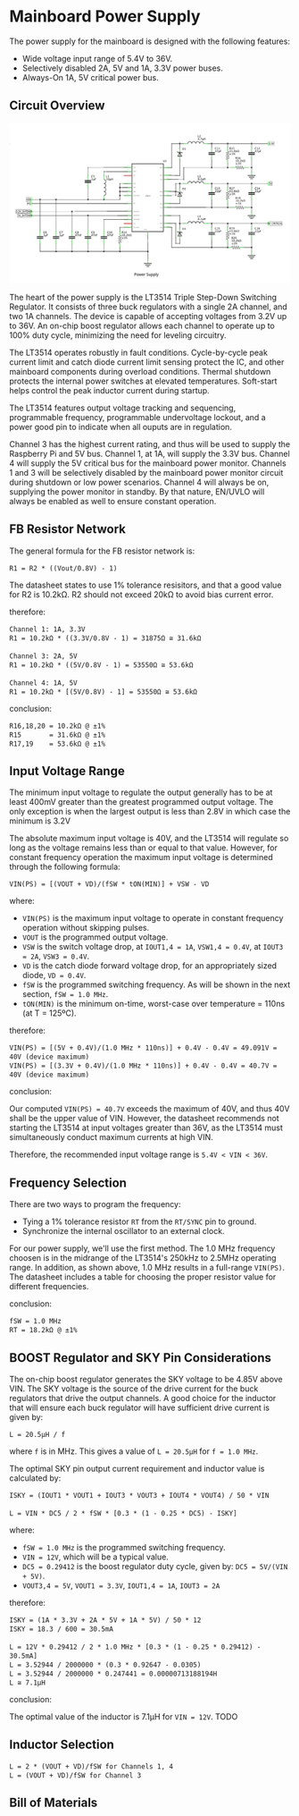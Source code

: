 # Mainboard Power Supply

The power supply for the mainboard is designed with the following features:

* Wide voltage input range of 5.4V to 36V.
* Selectively disabled 2A, 5V and 1A, 3.3V power buses.
* Always-On 1A, 5V critical power bus.

## Circuit Overview

![Circuit Diagram](images/mainboard_power_supply.png)

The heart of the power supply is the LT3514 Triple Step-Down Switching Regulator. It consists of three buck regulators with a single 2A channel, and two 1A channels. The device is capable of accepting voltages from 3.2V up to 36V. An on-chip boost regulator allows each channel to operate up to 100% duty cycle, minimizing the need for leveling circuitry.

The LT3514 operates robustly in fault conditions. Cycle-by-cycle peak current limit and catch diode current limit sensing protect the IC, and other mainboard components during overload conditions. Thermal shutdown protects the internal power switches at elevated temperatures. Soft-start helps control the peak inductor current during startup.

The LT3514 features output voltage tracking and sequencing, programmable frequency, programmable undervoltage lockout, and a power good pin to indicate when all ouputs are in regulation.

Channel 3 has the highest current rating, and thus will be used to supply the Raspberry Pi and 5V bus. Channel 1, at 1A, will supply the 3.3V bus. Channel 4 will supply the 5V critical bus for the mainboard power monitor. Channels 1 and 3 will be selectively disabled by the mainboard power monitor circuit during shutdown or low power scenarios. Channel 4 will always be on, supplying the power monitor in standby. By that nature, EN/UVLO will always be enabled as well to ensure constant operation.

## FB Resistor Network

The general formula for the FB resistor network is:

```
R1 = R2 * ((Vout/0.8V) - 1)
```

The datasheet states to use 1% tolerance resisitors, and that a good value for R2 is 10.2kΩ. R2 should not exceed 20kΩ to avoid bias current error.

therefore:

```
Channel 1: 1A, 3.3V
R1 = 10.2kΩ * ((3.3V/0.8V - 1) = 31875Ω ≅ 31.6kΩ

Channel 3: 2A, 5V
R1 = 10.2kΩ * ((5V/0.8V - 1) = 53550Ω ≅ 53.6kΩ

Channel 4: 1A, 5V
R1 = 10.2kΩ * [(5V/0.8V) - 1] = 53550Ω ≅ 53.6kΩ
```
conclusion:

```
R16,18,20 = 10.2kΩ @ ±1%
R15       = 31.6kΩ @ ±1%
R17,19    = 53.6kΩ @ ±1%
```

## Input Voltage Range

The minimum input voltage to regulate the output generally has to be at least 400mV greater than the greatest programmed output voltage. The only exception is when the largest output is less than 2.8V in which case the minimum is 3.2V

The absolute maximum input voltage is 40V, and the LT3514 will regulate so long as the voltage remains less than or equal to that value. However, for constant frequency operation the maximum input voltage is determined through the following formula:

```
VIN(PS) = [(VOUT + VD)/(fSW * tON(MIN)] + VSW - VD
```

where:

* `VIN(PS)` is the maximum input voltage to operate in constant frequency operation without skipping pulses.
* `VOUT` is the programmed output voltage.
* `VSW` is the switch voltage drop, at `IOUT1,4 = 1A`, `VSW1,4 = 0.4V`, at `IOUT3 = 2A`, `VSW3 = 0.4V`.
* `VD` is the catch diode forward voltage drop, for an appropriately sized diode, `VD = 0.4V`.
* `fSW` is the programmed switching frequency. As will be shown in the next section, `fSW = 1.0 MHz`.
* `tON(MIN)` is the minimum on-time, worst-case over temperature = 110ns (at T = 125ºC).

therefore:

```
VIN(PS) = [(5V + 0.4V)/(1.0 MHz * 110ns)] + 0.4V - 0.4V = 49.091V = 40V (device maximum)
VIN(PS) = [(3.3V + 0.4V)/(1.0 MHz * 110ns)] + 0.4V - 0.4V = 40.7V = 40V (device maximum)
```

conclusion:

Our computed `VIN(PS) = 40.7V` exceeds the maximum of 40V, and thus 40V shall be the upper value of VIN. However, the datasheet recommends not starting the LT3514 at input voltages greater than 36V, as the LT3514 must simultaneously conduct maximum currents at high VIN.

Therefore, the recommended input voltage range is `5.4V < VIN < 36V`.

## Frequency Selection

There are two ways to program the frequency:

* Tying a 1% tolerance resistor `RT` from the `RT/SYNC` pin to ground.
* Synchronize the internal oscillator to an external clock.

For our power supply, we'll use the first method. The 1.0 MHz frequency choosen is in the midrange of the LT3514's 250kHz to 2.5MHz operating range. In addition, as shown above, 1.0 MHz results in a full-range `VIN(PS)`. The datasheet includes a table for choosing the proper resistor value for different frequencies.

conclusion:

```
fSW = 1.0 MHz
RT = 18.2kΩ @ ±1%
```

## BOOST Regulator and SKY Pin Considerations

The on-chip boost regulator generates the SKY voltage to be 4.85V above VIN. The SKY voltage is the source of the drive current for the buck regulators that drive the output channels. A good choice for the inductor that will ensure each buck regulator will have sufficient drive current is given by:

```
L = 20.5µH / f
```

where `f` is in MHz. This gives a value of `L = 20.5µH` for `f = 1.0 MHz`.

The optimal SKY pin output current requirement and inductor value is calculated by:

```
ISKY = (IOUT1 * VOUT1 + IOUT3 * VOUT3 + IOUT4 * VOUT4) / 50 * VIN

L = VIN * DC5 / 2 * fSW * [0.3 * (1 - 0.25 * DC5) - ISKY]
```

where:

* `fSW = 1.0 MHz` is the programmed switching frequency.
* `VIN = 12V`, which will be a typical value.
* `DC5 = 0.29412` is the boost regulator duty cycle, given by: `DC5 = 5V/(VIN + 5V)`.
* `VOUT3,4 = 5V`, `VOUT1 = 3.3V`, `IOUT1,4 = 1A`, `IOUT3 = 2A`

therefore:

```
ISKY = (1A * 3.3V + 2A * 5V + 1A * 5V) / 50 * 12
ISKY = 18.3 / 600 = 30.5mA

L = 12V * 0.29412 / 2 * 1.0 MHz * [0.3 * (1 - 0.25 * 0.29412) - 30.5mA]
L = 3.52944 / 2000000 * (0.3 * 0.92647 - 0.0305)
L = 3.52944 / 2000000 * 0.247441 = 0.00000713188194H
L ≅ 7.1µH
```

conclusion:

The optimal value of the inductor is 7.1µH for `VIN = 12V`. TODO

## Inductor Selection

```
L = 2 * (VOUT + VD)/fSW for Channels 1, 4
L = (VOUT + VD)/fSW for Channel 3
```

## Bill of Materials
